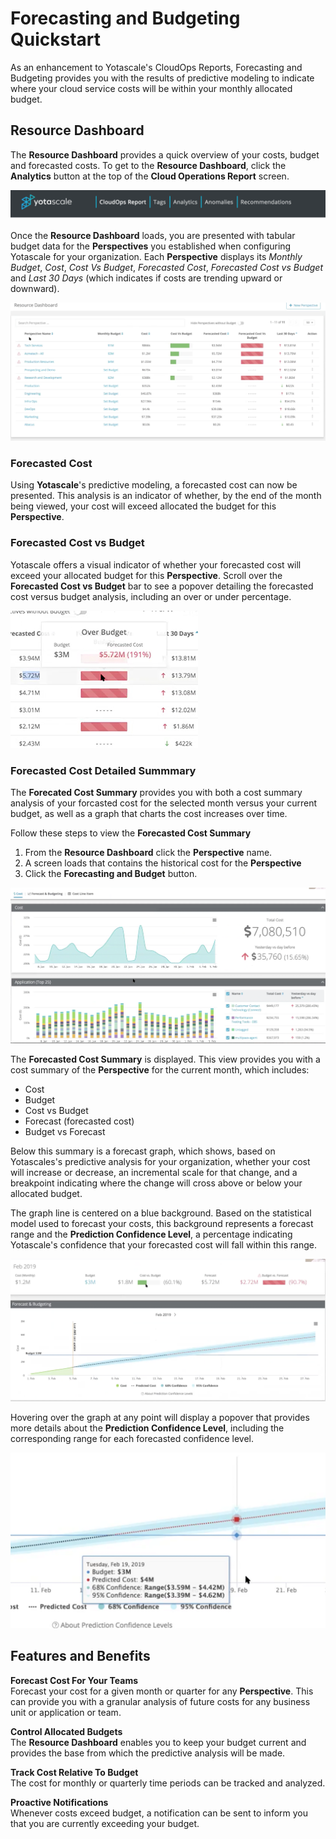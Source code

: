 # Forecasting and Budgeting Quickstart

As an enhancement to Yotascale's CloudOps Reports, Forecasting and Budgeting provides you with the results of predictive modeling to indicate where your cloud service costs will be within your monthly allocated budget. 

## Resource Dashboard

The **Resource Dashboard** provides a quick overview of your costs, budget and forecasted costs. To get to the **Resource Dashboard**, click the **Analytics** button at the top of the **Cloud Operations Report** screen.

![Analytics Button](images/main_nav_bar.png)

Once the **Resource Dashboard** loads, you are presented with tabular budget data for the **Perspectives** you established when configuring Yotascale for your organization. Each **Perspective** displays its *Monthly Budget*, *Cost*, *Cost Vs Budget*, *Forecasted Cost*, *Forecasted Cost vs Budget* and *Last 30 Days* (which indicates if costs are trending upward or downward).

![Resource Dashboard](images/resource_dashboard.png)

### Forecasted Cost

Using **Yotascale**'s predictive modeling, a forecasted cost can now be presented. This analysis is an indicator of whether, by the end of the month being viewed, your cost will exceed allocated the budget for this **Perspective**. 

### Forecasted Cost vs Budget

Yotascale offers a visual indicator of whether your forecasted cost will exceed your allocated budget for this **Perspective**. Scroll over the **Forecasted Cost vs Budget** bar to see a popover detailing the forecasted cost versus budget analysis, including an over or under percentage. 

![Forecasted Detail](images/forecast_vs_budget_details.png)

### Forecasted Cost Detailed Summmary

The **Forecated Cost Summary** provides you with both a cost summary analysis of your forcasted cost for the selected month versus your current budget, as well as a graph that charts the cost increases over time. 

Follow these steps to view the **Forecasted Cost Summary**

1. From the **Resource Dashboard** click the **Perspective** name. 
2. A screen loads that contains the historical cost for the **Perspective**
3. Click the **Forecasting and Budget** button. 

![Historical Cost](images/historical_cost.png)

The **Forecasted Cost Summary** is displayed. This view provides you with a cost summary of the **Perspective** for the current month, which includes:

 - Cost
 - Budget
 - Cost vs Budget
 - Forecast (forecasted cost)
 - Budget vs Forecast

 Below this summary is a forecast graph, which shows, based on Yotascales's predictive analysis for your organization, whether your cost will increase or decrease, an incremental scale for that change, and a breakpoint indicating where the change will cross above or below your allocated budget.

 The graph line is centered on a blue background. Based on the statistical model used to forecast your costs, this background represents a forecast range and the **Prediction Confidence Level**, a percentage indicating Yotascale's confidence that your forecasted cost will fall within this range.


![Forecast Summary](images/forecast_budget_summary.png)

Hovering over the graph at any point will display a popover that provides more details about the **Prediction Confidence Level**, including the corresponding range for each forecasted confidence level. 

![Forecast Confidence](images/confidence_percentage.png)

## Features and Benefits

**Forecast Cost For Your Teams**  
Forecast your cost for a given month or quarter for any **Perspective**. This can provide you with a granular analysis of future costs for any business unit or application or team. 

**Control Allocated Budgets**  
The **Resource Dashboard** enables you to keep your budget current and provides the base from which the predictive analysis will be made. 

**Track Cost Relative To Budget**  
The cost for monthly or quarterly time periods can be tracked and analyzed. 

**Proactive Notifications**  
Whenever costs exceed budget, a notification can be sent to inform you that you are currently exceeding your budget. 








